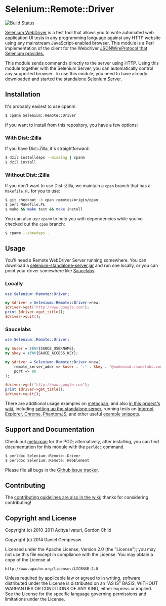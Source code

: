 # Selenium::Remote::Driver

[![Build Status](https://travis-ci.org/gempesaw/Selenium-Remote-Driver.svg?branch=master)](https://travis-ci.org/gempesaw/Selenium-Remote-Driver)

[Selenium WebDriver][wd] is a test tool that allows you to write
automated web application UI tests in any programming language against
any HTTP website using any mainstream JavaScript-enabled browser. This
module is a Perl implementation of the client for the Webdriver
[JSONWireProtocol that Selenium provides.][jsonwire]

This module sends commands directly to the server using HTTP. Using
this module together with the Selenium Server, you can automatically
control any supported browser. To use this module, you need to have
already downloaded and started the
[standalone Selenium Server][standalone].

[wd]: https://code.google.com/p/selenium/
[jsonwire]: https://code.google.com/p/selenium/wiki/JsonWireProtocol
[standalone]: http://selenium-release.storage.googleapis.com/index.html

## Installation

It's probably easiest to use cpanm:

```bash
$ cpanm Selenium::Remote::Driver
```

If you want to install from this repository, you have a few options:

### With Dist::Zilla

If you have Dist::Zilla, it's straightforward:

```bash
$ dzil installdeps --missing | cpanm
$ dzil install
```

### Without Dist::Zilla

If you don't want to use Dist::Zilla, we maintain a `cpan` branch that
has a `Makefile.PL` for you to use:

```bash
$ git checkout -b cpan remotes/origin/cpan
$ perl Makefile.PL
$ make && make test && make install
```

You can also use `cpanm` to help you with dependencies while you've
checked out the `cpan` branch:

```bash
$ cpanm --showdeps .
```

## Usage

You'll need a Remote WebDriver Server running somewhere. You can
download a [selenium-standalone-server.jar][standalone] and run one
locally, or you can point your driver somewhere like [Saucelabs][s].

[s]: http://saucelabs.com

### Locally

```perl
use Selenium::Remote::Driver;

my $driver = Selenium::Remote::Driver->new;
$driver->get('http://www.google.com');
print $driver->get_title();
$driver->quit();
```

### Saucelabs

```perl
use Selenium::Remote::Driver;

my $user = $ENV{SAUCE_USERNAME};
my $key = $ENV{SAUCE_ACCESS_KEY};

my $driver = Selenium::Remote::Driver->new(
    remote_server_addr => $user . ':' . $key . '@ondemand.saucelabs.com',
    port => 80
);

$driver->get('http://www.google.com');
print $driver->get_title();
$driver->quit();
```

There are additional usage examples on [metacpan][meta], and also
[in this project's wiki][wiki], including
[setting up the standalone server][setup], running tests on
[Internet Explorer][ie], [Chrome][chrome], [PhantomJS][pjs], and other
useful [example snippets][ex].

[wiki]: https://github.com/gempesaw/Selenium-Remote-Driver/wiki
[setup]: https://github.com/gempesaw/Selenium-Remote-Driver/wiki/Getting-Started-with-Selenium%3A%3ARemote%3A%3ADriver
[ie]: https://github.com/gempesaw/Selenium-Remote-Driver/wiki/IE-browser-automation
[chrome]: https://github.com/gempesaw/Selenium-Remote-Driver/wiki/Chrome-browser-automation
[pjs]: https://github.com/gempesaw/Selenium-Remote-Driver/wiki/PhantomJS-Headless-Browser-Automation
[ex]: https://github.com/gempesaw/Selenium-Remote-Driver/wiki/Example-Snippets

## Support and Documentation

Check out [metacpan][meta] for the POD; alternatively, after
installing, you can find documentation for this module with the
`perldoc` command.

```bash
$ perldoc Selenium::Remote::Driver
$ perldoc Selenium::Remote::WebElement
```

Please file all bugs in the [Github issue tracker][issue].

[issue]: https://github.com/gempesaw/Selenium-Remote-Driver/issues
[meta]: https://metacpan.org/pod/Selenium::Remote::Driver

## Contributing

The [contributing guidelines are also in the wiki][contrib]; thanks for
considering contributing!

[contrib]: https://github.com/gempesaw/Selenium-Remote-Driver/wiki/Contribution-Guide

## Copyright and License

Copyright (c) 2010-2011 Aditya Ivaturi, Gordon Child

Copyright (c) 2014 Daniel Gempesaw

Licensed under the Apache License, Version 2.0 (the "License");
you may not use this file except in compliance with the License.
You may obtain a copy of the License at

    http://www.apache.org/licenses/LICENSE-2.0

Unless required by applicable law or agreed to in writing, software
distributed under the License is distributed on an "AS IS" BASIS,
WITHOUT WARRANTIES OR CONDITIONS OF ANY KIND, either express or implied.
See the License for the specific language governing permissions and
limitations under the License.
